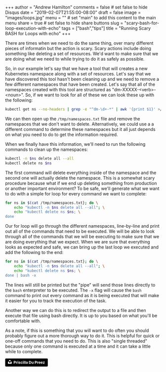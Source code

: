 +++
author = "Andrew Hamilton"
comments = false	# set false to hide Disqus
date = "2019-02-07T21:55:00-08:00"
draft = false
image = "images/loops.jpg"
menu = ""		# set "main" to add this content to the main menu
share = true	# set false to hide share buttons
slug = "scary-bash-for-loop-execution-with-echo"
tags = ["bash","tips"]
title = "Running Scary BASH for Loops with echo"
+++

There are times when we need to do the same thing, over many different pieces of informatin but the action is scary. Scary actions include doing something like deleting a set of resources. We'd want to make sure that we are doing what we need to while trying to do it as safely as possible.

So, in our example let's say that we have a tool that will creates a new Kubernetes namespace along with a set of resources. Let's say that we have discovered this tool hasn't been cleaning up and we need to remove a few different namespaces that have been created. Let's say that all of the namespaces created with this tool are structured as "dm-XXXXX-&lt;verb&gt;-&lt;noun&gt;". So, if we want to look for all of these we can look these up with the following:

```bash
kubectl get ns --no-headers | grep -e "^dm-\d+-*" | awk '{print $1}' >/tmp/namespaces.txt
```

We can then open up the `/tmp/namespaces.txt` file and remove the namespaces that we don't want to delete. Alternatively, we could use a a different command to determine these namespaces but it all just depends on what you need to do to get the information required.

When we finally have this information, we'll need to run the following commands to clean up the namespaces:

```bash
kubectl -n $ns delete all --all
kubectl delete ns $ns
```

The first command will delete everything inside of the namespace and the second one will actually delete the namespace. This is a somewhat scary procedure because what if we end up deleting something from production or another important environment? To be safe, we'll generate what we want to do with a simple for loop for every command we want to complete:

```bash
for ns in $(cat /tmp/namespaces.txt}; do \
    echo "kubectl -n $ns delete all --all"; \
    echo "kubectl delete ns $ns; \
done
```

Our for loop will go through the different namespaces, line-by-line and print out all of the commands that need to be executed. We will be able to look through all of the commands that we will be executing to make sure that we are doing everything that we expect. When we are sure that everything looks as expected and safe, we can bring up the last loop we executed and add the following to the end:

```bash
for ns in $(cat /tmp/namespaces.txt}; do \
    echo "kubectl -n $ns delete all --all"; \
    echo "kubectl delete ns $ns; \
done | bash -x
```

The lines will still be printed but the "pipe" will send those lines directly to the `bash` enterpreter to be executed. The `-x` flag will cause the `bash` command to print out every command as it is being executed that will make it easier for you to track the execution of the task.

Another way we can do this is to redirect the output to a file and then execute that file using bash directly. It is up to you based on what you'll be comfortable with.

As a note, if this is something that you will want to do often you should probably figure out a more thorough way to do it. This is helpful for quick or one-off commands that you need to do. This is also "single threaded" because only one command is executed at a time and it can take a little while to complete.

<a style="background-color:black;color:white;text-decoration:none;padding:4px 6px;font-family:-apple-system, BlinkMacSystemFont, &quot;San Francisco&quot;, &quot;Helvetica Neue&quot;, Helvetica, Ubuntu, Roboto, Noto, &quot;Segoe UI&quot;, Arial, sans-serif;font-size:12px;font-weight:bold;line-height:1.2;display:inline-block;border-radius:3px" href="https://unsplash.com/@priscilladupreez?utm_medium=referral&amp;utm_campaign=photographer-credit&amp;utm_content=creditBadge" target="_blank" rel="noopener noreferrer" title="Download free do whatever you want high-resolution photos from Priscilla Du Preez"><span style="display:inline-block;padding:2px 3px"><svg xmlns="http://www.w3.org/2000/svg" style="height:12px;width:auto;position:relative;vertical-align:middle;top:-2px;fill:white" viewBox="0 0 32 32"><title>unsplash-logo</title><path d="M10 9V0h12v9H10zm12 5h10v18H0V14h10v9h12v-9z"></path></svg></span><span style="display:inline-block;padding:2px 3px">Priscilla Du Preez</span></a>